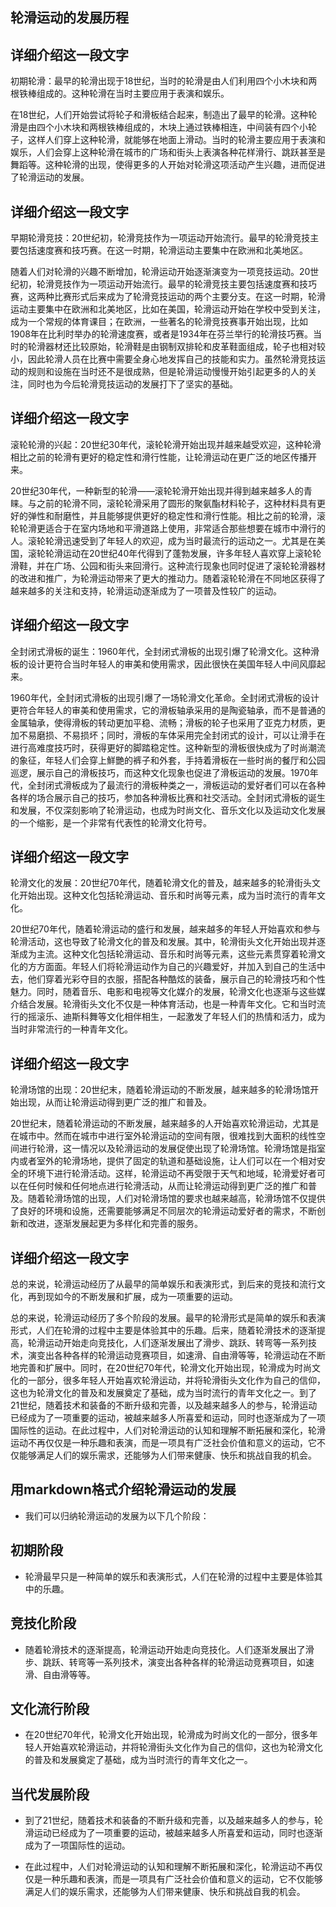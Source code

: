 

## 轮滑运动的发展历程


## 详细介绍这一段文字
初期轮滑：最早的轮滑出现于18世纪，当时的轮滑是由人们利用四个小木块和两根铁棒组成的。这种轮滑在当时主要应用于表演和娱乐。

在18世纪，人们开始尝试将轮子和滑板结合起来，制造出了最早的轮滑。这种轮滑是由四个小木块和两根铁棒组成的，木块上通过铁棒相连，中间装有四个小轮子，这样人们穿上这种轮滑，就能够在地面上滑动。当时的轮滑主要应用于表演和娱乐，人们会穿上这种轮滑在城市的广场和街头上表演各种花样滑行、跳跃甚至是舞蹈等。这种轮滑的出现，使得更多的人开始对轮滑这项活动产生兴趣，进而促进了轮滑运动的发展。

## 详细介绍这一段文字
早期轮滑竞技：20世纪初，轮滑竞技作为一项运动开始流行。最早的轮滑竞技主要包括速度赛和技巧赛。在这一时期，轮滑运动主要集中在欧洲和北美地区。

随着人们对轮滑的兴趣不断增加，轮滑运动开始逐渐演变为一项竞技运动。20世纪初，轮滑竞技作为一项运动开始流行。最早的轮滑竞技主要包括速度赛和技巧赛，这两种比赛形式后来成为了轮滑竞技运动的两个主要分支。在这一时期，轮滑运动主要集中在欧洲和北美地区，比如在美国，轮滑运动开始在学校中受到关注，成为一个常规的体育课目；在欧洲，一些著名的轮滑竞技赛事开始出现，比如1908年在比利时举办的轮滑速度赛，或者是1934年在芬兰举行的轮滑技巧赛。当时的轮滑器材还比较原始，轮滑鞋是由钢制双排轮和皮革鞋面组成，轮子也相对较小，因此轮滑人员在比赛中需要全身心地发挥自己的技能和实力。虽然轮滑竞技运动的规则和设施在当时还不是很成熟，但是轮滑运动慢慢开始引起更多的人的关注，同时也为今后轮滑竞技运动的发展打下了坚实的基础。

## 详细介绍这一段文字
滚轮轮滑的兴起：20世纪30年代，滚轮轮滑开始出现并越来越受欢迎，这种轮滑相比之前的轮滑有更好的稳定性和滑行性能，让轮滑运动在更广泛的地区传播开来。

20世纪30年代，一种新型的轮滑——滚轮轮滑开始出现并得到越来越多人的青睐。与之前的轮滑不同，滚轮轮滑采用了圆形的聚氨酯材料轮子，这种材料具有更好的弹性和耐磨性，并且能够提供更好的稳定性和滑行性能。相比之前的轮滑，滚轮轮滑更适合于在室内场地和平滑道路上使用，非常适合那些想要在城市中滑行的人。滚轮轮滑迅速受到了年轻人的欢迎，成为当时最流行的运动之一。尤其是在美国，滚轮轮滑运动在20世纪40年代得到了蓬勃发展，许多年轻人喜欢穿上滚轮轮滑鞋，并在广场、公园和街头来回滑行。这种流行现象也同时促进了滚轮轮滑器材的改进和推广，为轮滑运动带来了更大的推动力。随着滚轮轮滑在不同地区获得了越来越多的关注和支持，轮滑运动逐渐成为了一项普及性较广的运动。

## 详细介绍这一段文字
全封闭式滑板的诞生：1960年代，全封闭式滑板的出现引爆了轮滑文化。这种滑板的设计更符合当时年轻人的审美和使用需求，因此很快在美国年轻人中间风靡起来。

1960年代，全封闭式滑板的出现引爆了一场轮滑文化革命。全封闭式滑板的设计更符合年轻人的审美和使用需求，它的滑板轴承采用的是陶瓷轴承，而不是普通的金属轴承，使得滑板的转动更加平稳、流畅；滑板的轮子也采用了亚克力材质，更加不易磨损、不易损坏；同时，滑板的车体采用完全封闭式的设计，可以让滑手在进行高难度技巧时，获得更好的脚踏稳定性。这种新型的滑板很快成为了时尚潮流的象征，年轻人们会穿上鮮艷的裤子和外套，手持着滑板在一些时尚的餐厅和公园巡逻，展示自己的滑板技巧，而这种文化现象也促进了滑板运动的发展。1970年代，全封闭式滑板成为了最流行的滑板种类之一，滑板运动的爱好者们可以在各种各样的场合展示自己的技巧，参加各种滑板比赛和社交活动。全封闭式滑板的诞生和发展，不仅深刻影响了轮滑运动，也成为时尚文化、音乐文化以及运动文化发展的一个缩影，是一个非常有代表性的轮滑文化符号。

## 详细介绍这一段文字
轮滑文化的发展：20世纪70年代，随着轮滑文化的普及，越来越多的轮滑街头文化开始出现。这种文化包括轮滑运动、音乐和时尚等元素，成为当时流行的青年文化。

20世纪70年代，随着轮滑运动的盛行和发展，越来越多的年轻人开始喜欢和参与轮滑活动，这也导致了轮滑文化的普及和发展。其中，轮滑街头文化开始出现并逐渐成为主流。这种文化包括轮滑运动、音乐和时尚等元素，这些元素贯穿着轮滑文化的方方面面。年轻人们将轮滑运动作为自己的兴趣爱好，并加入到自己的生活中去，他们穿着光彩夺目的衣服，搭配各种酷炫的装备，展示自己的轮滑技巧和个性魅力。同时，随着音乐、电影和电视等文化媒介的发展，轮滑文化也逐渐与这些媒介结合发展。轮滑街头文化不仅是一种体育活动，也是一种青年文化。它和当时流行的摇滚乐、迪斯科舞等文化相伴相生，一起激发了年轻人们的热情和活力，成为当时非常流行的一种青年文化。

## 详细介绍这一段文字
轮滑场馆的出现：20世纪末，随着轮滑运动的不断发展，越来越多的轮滑场馆开始出现，从而让轮滑运动得到更广泛的推广和普及。

20世纪末，随着轮滑运动的不断发展，越来越多的人开始喜欢轮滑运动，尤其是在城市中。然而在城市中进行室外轮滑运动的空间有限，很难找到大面积的线性空间进行轮滑，这一情况以及轮滑运动的发展促使出现了轮滑场馆。轮滑场馆是指室内或者室外的轮滑场地，提供了固定的轨道和基础设施，让人们可以在一个相对安全的环境下进行轮滑活动。这样，轮滑运动不再受限于天气和地域，轮滑爱好者可以在任何时候和任何地点进行轮滑活动，从而让轮滑运动得到更广泛的推广和普及。随着轮滑场馆的出现，人们对轮滑场馆的要求也越来越高，轮滑场馆不仅提供了良好的环境和设施，还需要能够满足不同层次的轮滑运动爱好者的需求，不断创新和改进，逐渐发展起更为多样化和完善的服务。

## 详细介绍这一段文字
总的来说，轮滑运动经历了从最早的简单娱乐和表演形式，到后来的竞技和流行文化，再到现如今的不断发展和扩展，成为一项重要的运动。

总的来说，轮滑运动经历了多个阶段的发展。最早的轮滑形式是简单的娱乐和表演形式，人们在轮滑的过程中主要是体验其中的乐趣。后来，随着轮滑技术的逐渐提高，轮滑运动开始走向竞技化，人们逐渐发展出了滑步、跳跃、转弯等一系列技术，演变出各种各样的轮滑运动竞赛项目，如速滑、自由滑等等，轮滑运动在不断地完善和扩展中。同时，在20世纪70年代，轮滑文化开始出现，轮滑成为时尚文化的一部分，很多年轻人开始喜欢轮滑运动，并将轮滑街头文化作为自己的信仰，这也为轮滑文化的普及和发展奠定了基础，成为当时流行的青年文化之一。到了21世纪，随着技术和装备的不断升级和完善，以及越来越多人的参与，轮滑运动已经成为了一项重要的运动，被越来越多人所喜爱和运动，同时也逐渐成为了一项国际性的运动。在此过程中，人们对轮滑运动的认知和理解不断拓展和深化，轮滑运动不再仅仅是一种乐趣和表演，而是一项具有广泛社会价值和意义的运动，它不仅能够满足人们的娱乐需求，还能够为人们带来健康、快乐和挑战自我的机会。

## 用markdown格式介绍轮滑运动的发展



- 我们可以归纳轮滑运动的发展为以下几个阶段：

## 初期阶段

- 轮滑最早只是一种简单的娱乐和表演形式，人们在轮滑的过程中主要是体验其中的乐趣。 

## 竞技化阶段

- 随着轮滑技术的逐渐提高，轮滑运动开始走向竞技化。人们逐渐发展出了滑步、跳跃、转弯等一系列技术，演变出各种各样的轮滑运动竞赛项目，如速滑、自由滑等等。

## 文化流行阶段 

- 在20世纪70年代，轮滑文化开始出现，轮滑成为时尚文化的一部分，很多年轻人开始喜欢轮滑运动，并将轮滑街头文化作为自己的信仰，这也为轮滑文化的普及和发展奠定了基础，成为当时流行的青年文化之一。

## 当代发展阶段

- 到了21世纪，随着技术和装备的不断升级和完善，以及越来越多人的参与，轮滑运动已经成为了一项重要的运动，被越来越多人所喜爱和运动，同时也逐渐成为了一项国际性的运动。

- 在此过程中，人们对轮滑运动的认知和理解不断拓展和深化，轮滑运动不再仅仅是一种乐趣和表演，而是一项具有广泛社会价值和意义的运动，它不仅能够满足人们的娱乐需求，还能够为人们带来健康、快乐和挑战自我的机会。